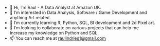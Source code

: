 - 👋 Hi, I’m Raul - A Data Analyst at Amazon UK.
- 👀 I’m interested in Data Analysis, Software / Game Development and anything Art related.
- 🌱 I’m currently learning R, Python, SQL, BI development and 2d Pixel art.
- 💞️ I’m looking to collaborate on various projects that can help me increase my knowledge on Python and SQL.
- 📫 You can reach me at raulindries1@gmail.com

<!---
VincentCastl/VincentCastl is a ✨ special ✨ repository because its `README.md` (this file) appears on your GitHub profile.
You can click the Preview link to take a look at your changes.
--->
